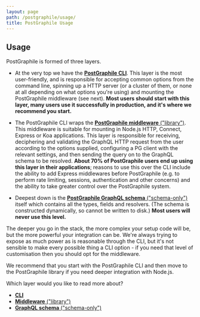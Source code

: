 ```yaml
---
layout: page
path: /postgraphile/usage/
title: PostGraphile Usage
---
```


## Usage

PostGraphile is formed of three layers.

* At the very top we have the [**PostGraphile CLI**](/postgraphile/usage-cli/).
  This layer is the most user-friendly, and is responsible for accepting common
  options from the command line, spinning up a HTTP server (or a cluster of
  them, or none at all depending on what options you're using) and mounting the
  PostGraphile middleware (see next). **Most users should start with this
  layer, many users use it successfully in production, and it's where we
  recommend you start.**

* The PostGraphile CLI wraps the [**PostGraphile middleware**
  ("library")](/postgraphile/usage-library/). This middleware is suitable for
  mounting in Node.js HTTP, Connect, Express or Koa applications. This layer is
  responsible for receiving, deciphering and validating the GraphQL HTTP
  request from the user according to the options supplied, configuring a PG
  client with the relevant settings, and then sending the query on to the
  GraphQL schema to be resolved. **About 70% of PostGraphile users end up using
  this layer in their applications**; reasons to use this over the CLI include
  the ability to add Express middlewares before PostGraphile (e.g. to perform
  rate limiting, sessions, authentication and other concerns) and the ability
  to take greater control over the PostGraphile system.

* Deepest down is the [**PostGraphile GraphQL schema**
  ("schema-only")](/postgraphile/usage-schema/) itself which contains all the
  types, fields and resolvers. (The schema is constructed dynamically, so
  cannot be written to disk.) **Most users will never use this level.**

The deeper you go in the stack, the more complex your setup code will be, but
the more powerful your integration can be. We're always trying to expose as
much power as is reasonable through the CLI, but it's not sensible to make
every possible thing a CLI option - if you need that level of customisation
then you should opt for the middleware.

We recommend that you start with the PostGraphile CLI and then move to the
PostGraphile library if you need deeper integration with Node.js.

Which layer would you like to read more about?

* [**CLI**](/postgraphile/usage-cli/)
* [**Middleware** ("library")](/postgraphile/usage-library/)
* [**GraphQL schema** ("schema-only")](/postgraphile/usage-schema/)
